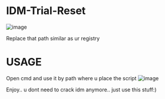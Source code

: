 # IDM-Trial-Reset





![image](https://github.com/Rzkdriech/IDM-Trial-Reset/assets/87889949/d65caf98-8703-4df8-9158-7d71d429c89c)

Replace that path similar as ur registry

# USAGE
Open cmd and use it by path where u place the script
![image](https://github.com/Rzkdriech/IDM-Trial-Reset/assets/87889949/1a4d2107-f5a9-4d9a-9289-1b6030e524c9)

Enjoy.. u dont need to crack idm anymore.. just use this stuff:)

